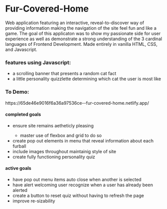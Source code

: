 <h1>Fur-Covered-Home</h1>

Web application featuring an interactive, reveal-to-discover way of providing information making the navigation of the site feel fun and like a game. The goal of this applicaton was to show my passionate side for user experience as well as demonstrate a strong understanding of the 3 cardinal languages of Frontend Development. Made entirely in vanilla HTML, CSS, and Javascript.

<h3>features using Javascript:</h3>
<ul>
<li>a scrolling banner that presents a random cat fact</li>
<li>a  little personality quizzlette determining which cat the user is most like</li>
</ul>

<h3>To Demo:</h3>
https://65de46e9016f6a36a97536ce--fur-covered-home.netlify.app/

<h4>completed goals</h4>
<ul>
<li>ensure site remains aetheticly pleasing</li>
  <ul>
  <li>master use of flexbox and grid to do so</li> </ul>
<li>create pop out elements in menu that reveal information about each furball</li>
<li>include images throughout maintainig style of site</li>
<li>create fully functioning personality quiz</li>
</ul>

<h4>active goals</h4>
<ul>
<li>have pop out menu items auto close when another is selected</li>
<li>have alert welcoming user recognize when a user has already been alerted</li>
<li>create a button to reset quiz without having to refresh the page</li>
<li>improve re-sizability</li>
</ul>
